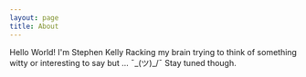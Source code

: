 ```yaml
---
layout: page
title: About
---
```


Hello World! I'm Stephen Kelly
Racking my brain trying to think of something witty or interesting to say but ... ¯\_(ツ)_/¯ Stay tuned though.